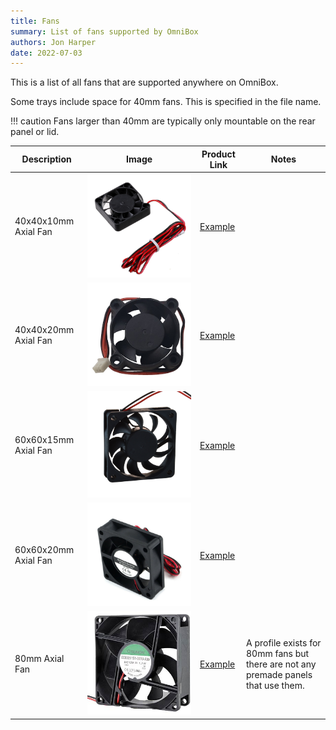 ```yaml
---
title: Fans
summary: List of fans supported by OmniBox
authors: Jon Harper
date: 2022-07-03
---
```


This is a list of all fans that are supported anywhere on OmniBox.

Some trays include space for 40mm fans. This is specified in the file name. 

!!! caution
    Fans larger than 40mm are typically only mountable on the rear panel or lid.

| Description | Image | Product Link | Notes |
|---|---|---|---|
| 40x40x10mm Axial Fan | ![img](img/parts/fan_4010.jpg) | [Example][1] | |
| 40x40x20mm Axial Fan | ![img](img/parts/fan_4020.jpg) | [Example][2] | |
| 60x60x15mm Axial Fan | ![img](img/parts/fan_6015.jpg) | [Example][3] | |
| 60x60x20mm Axial Fan | ![img](img/parts/fan_6020.jpg) | [Example][4] | |
| 80mm Axial Fan | ![img](img/parts/fan_8025.jpg) | [Example][5] | A profile exists for 80mm fans but there are not any premade panels that use them. |

[1]: https://www.amazon.com/WINSINN-Ender-Upgrade-Bearing-CR-10S/dp/B08R9JRTCT/
[2]: https://www.amazon.com/Wathai-40x40x20mm-40mm-Burshless-Cooling/dp/B07PYWVPMY
[3]: https://www.amazon.com/Security-01-Bearing-Brushless-Cooling-AV-F6015MB/dp/B071G2T6DV 
[4]: https://www.amazon.com/Wathai-60mm-Cooling-Brushless-Cooler/dp/B07NRYLRDZ
[5]: https://www.amazon.com/Security-01-Bearing-Brushless-Cooling-AV-F8025MB/dp/B071WLX5JZ